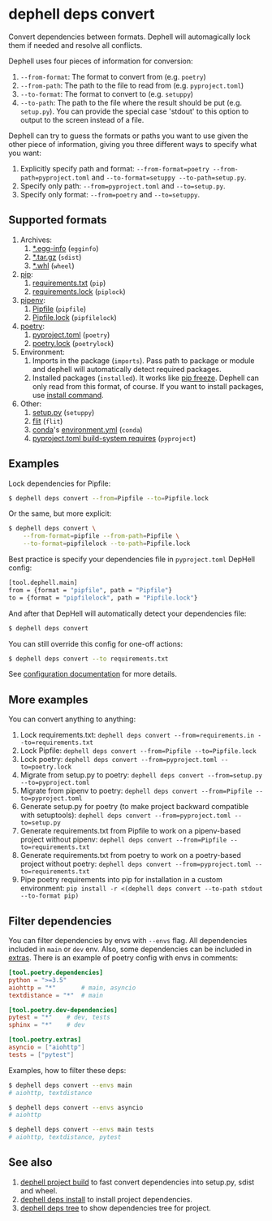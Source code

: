 # dephell deps convert

Convert dependencies between formats. Dephell will automagically lock them if needed and resolve all conflicts.

Dephell uses four pieces of information for conversion:

1. `--from-format`: The format to convert from (e.g. `poetry`)
1. `--from-path`: The path to the file to read from (e.g. `pyproject.toml`)
1. `--to-format`: The format to convert to (e.g. `setuppy`)
1. `--to-path`: The path to the file where the result should be put (e.g. `setup.py`). You can provide the special case 'stdout' to this option to output to the screen instead of a file.

Dephell can try to guess the formats or paths you want to use given the other piece of information, giving you three different ways to specify what you want:

1. Explicitly specify path and format: `--from-format=poetry --from-path=pyproject.toml` and `--to-format=setuppy --to-path=setup.py`.
1. Specify only path: `--from=pyproject.toml` and `--to=setup.py`.
1. Specify only format: `--from=poetry` and `--to=setuppy`.

## Supported formats

1. Archives:
    1. [*.egg-info](https://setuptools.readthedocs.io/en/latest/formats.html) (`egginfo`)
    1. [*.tar.gz](https://packaging.python.org/glossary/#term-distribution-package) (`sdist`)
    1. [*.whl](https://pythonwheels.com) (`wheel`)
1. [pip](https://pip.pypa.io/en/stable/):
    1. [requirements.txt](https://pip.pypa.io/en/stable/user_guide/#requirements-files) (`pip`)
    1. [requirements.lock](https://nvie.com/posts/pin-your-packages/) (`piplock`)
1. [pipenv](https://pipenv.readthedocs.io/en/latest/):
    1. [Pipfile](https://github.com/pypa/pipfile) (`pipfile`)
    1. [Pipfile.lock](https://stackoverflow.com/a/49867443/8704691) (`pipfilelock`)
1. [poetry](https://github.com/sdispater/poetry):
    1. [pyproject.toml](https://poetry.eustace.io/docs/pyproject/) (`poetry`)
    1. [poetry.lock](https://poetry.eustace.io/docs/basic-usage/#installing-without-poetrylock) (`poetrylock`)
1. Environment:
    1. Imports in the package (`imports`). Pass path to package or module and dephell will automatically detect required packages.
    1. Installed packages (`installed`). It works like [pip freeze](https://pip.pypa.io/en/stable/reference/pip_freeze/). Dephell can only read from this format, of course. If you want to install packages, use [install command](cmd-deps-install).
1. Other:
    1. [setup.py](https://docs.python.org/3/distutils/setupscript.html) (`setuppy`)
    1. [flit](https://flit.readthedocs.io/en/latest/pyproject_toml.html) (`flit`)
    1. [conda](https://conda.io/en/latest/)'s [environment.yml](https://docs.conda.io/projects/conda/en/latest/user-guide/tasks/manage-environments.html#creating-an-environment-file-manually) (`conda`)
    1. [pyproject.toml build-system requires](https://www.python.org/dev/peps/pep-0518/#build-system-table) (`pyproject`)

## Examples

Lock dependencies for Pipfile:

```bash
$ dephell deps convert --from=Pipfile --to=Pipfile.lock
```

Or the same, but more explicit:

```bash
$ dephell deps convert \
    --from-format=pipfile --from-path=Pipfile \
    --to-format=pipfilelock --to-path=Pipfile.lock
```

Best practice is specify your dependencies file in `pyproject.toml` DepHell config:

```bash
[tool.dephell.main]
from = {format = "pipfile", path = "Pipfile"}
to = {format = "pipfilelock", path = "Pipfile.lock"}
```

And after that DepHell will automatically detect your dependencies file:

```bash
$ dephell deps convert
```

You can still override this config for one-off actions:

```bash
$ dephell deps convert --to requirements.txt
```

See [configuration documentation](config) for more details.

## More examples

You can convert anything to anything:

1. Lock requirements.txt: `dephell deps convert --from=requirements.in --to=requirements.txt`
1. Lock Pipfile: `dephell deps convert --from=Pipfile --to=Pipfile.lock`
1. Lock poetry: `dephell deps convert --from=pyproject.toml --to=poetry.lock`
1. Migrate from setup.py to poetry: `dephell deps convert --from=setup.py --to=pyproject.toml`
1. Migrate from pipenv to poetry: `dephell deps convert --from=Pipfile --to=pyproject.toml`
1. Generate setup.py for poetry (to make project backward compatible with setuptools): `dephell deps convert --from=pyproject.toml --to=setup.py`
1. Generate requirements.txt from Pipfile to work on a pipenv-based project without pipenv: `dephell deps convert --from=Pipfile --to=requirements.txt`
1. Generate requirements.txt from poetry to work on a poetry-based project without poetry: `dephell deps convert --from=pyproject.toml --to=requirements.txt`
1. Pipe poetry requirements into pip for installation in a custom environment: `pip install -r <(dephell deps convert --to-path stdout --to-format pip)`

## Filter dependencies

You can filter dependencies by envs with `--envs` flag. All dependencies included in `main` or `dev` env. Also, some dependencies can be included in [extras](https://setuptools.readthedocs.io/en/latest/setuptools.html#declaring-extras-optional-features-with-their-own-dependencies). There is an example of poetry config with envs in comments:

```toml
[tool.poetry.dependencies]
python = ">=3.5"
aiohttp = "*"       # main, asyncio
textdistance = "*"  # main

[tool.poetry.dev-dependencies]
pytest = "*"    # dev, tests
sphinx = "*"    # dev

[tool.poetry.extras]
asyncio = ["aiohttp"]
tests = ["pytest"]
```

Examples, how to filter these deps:

```bash
$ dephell deps convert --envs main
# aiohttp, textdistance

$ dephell deps convert --envs asyncio
# aiohttp

$ dephell deps convert --envs main tests
# aiohttp, textdistance, pytest
```

## See also

1. [dephell project build](cmd-deps-install) to fast convert dependencies into setup.py, sdist and wheel.
1. [dephell deps install](cmd-deps-install) to install project dependencies.
1. [dephell deps tree](cmd-deps-tree) to show dependencies tree for project.
